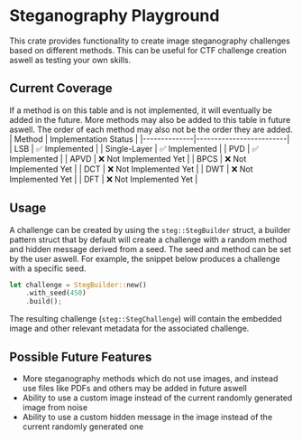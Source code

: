 # Steganography Playground

This crate provides functionality to create image steganography challenges based on different methods. This can be useful for CTF challenge creation aswell as testing your own skills.

## Current Coverage
If a method is on this table and is not implemented, it will eventually be added in the future. More methods may also be added to this table in future aswell. The order of each method may also not be the order they are added.
| Method       | Implementation Status   |
|--------------|-------------------------|
| LSB          | ✅ Implemented         |
| Single-Layer | ✅ Implemented         |
| PVD          | ✅ Implemented         |
| APVD         | ❌ Not Implemented Yet |
| BPCS         | ❌ Not Implemented Yet |
| DCT          | ❌ Not Implemented Yet |
| DWT          | ❌ Not Implemented Yet |
| DFT          | ❌ Not Implemented Yet |

## Usage
A challenge can be created by using the `steg::StegBuilder` struct, a builder pattern struct that by default will create a challenge with a random method and hidden message derived from a seed. The seed and method can be set by the user aswell. For example, the snippet below produces a challenge with a specific seed.
```rust
let challenge = StegBuilder::new()
    .with_seed(450)
    .build();
```
The resulting challenge (`steg::StegChallenge`) will contain the embedded image and other relevant metadata for the associated challenge.


## Possible Future Features
- More steganography methods which do not use images, and instead use files like PDFs and others may be added in future aswell
- Ability to use a custom image instead of the current randomly generated image from noise
- Ability to use a custom hidden message in the image instead of the current randomly generated one